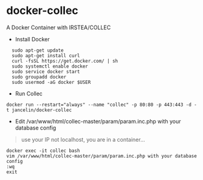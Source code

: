# docker-collec
A Docker Container with IRSTEA/COLLEC

* Install Docker

```
  sudo apt-get update
  sudo apt-get install curl 
  curl -fsSL https://get.docker.com/ | sh
  sudo systemctl enable docker
  sudo service docker start
  sudo groupadd docker
  sudo usermod -aG docker $USER
```

* Run Collec

```
docker run --restart="always" --name "collec" -p 80:80 -p 443:443 -d -t jancelin/docker-collec
```

* Edit /var/www/html/collec-master/param/param.inc.php with your database config

> use your IP not localhost, you are in a container...

```
docker exec -it collec bash
vim /var/www/html/collec-master/param/param.inc.php with your database config
:wq
exit
```

